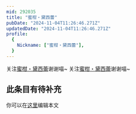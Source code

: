 ```yaml
---
mid: 292035
title: "蜜柑・黛西蕾"
pubDate: "2024-11-04T11:26:46.271Z"
updatedDate: "2024-11-04T11:26:46.271Z"
profile:
  {
    Nickname: ["蜜柑・黛西蕾"],
  }
---
```


关注[蜜柑・黛西蕾](https://space.bilibili.com/292035)谢谢喵~ 关注[蜜柑・黛西蕾](https://space.bilibili.com/292035)谢谢喵~

## 此条目有待补充
你可以在[这里](https://github.com/Yuhanawa/VTuber.ICU/edit/master/src/content/v/蜜柑・黛西蕾/index.md)编辑本文
